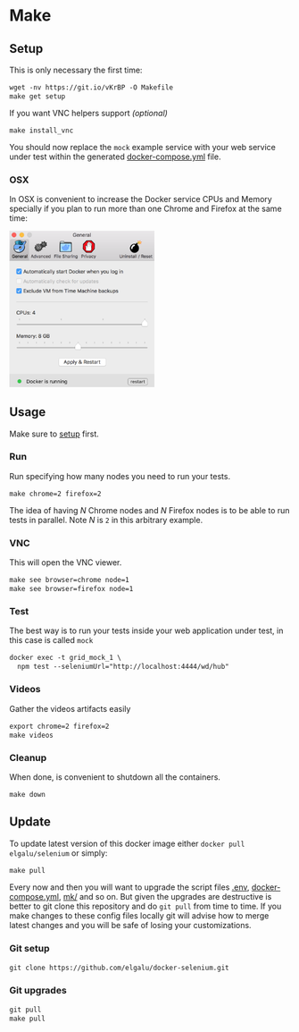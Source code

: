 # Make

## Setup
This is only necessary the first time:

    wget -nv https://git.io/vKrBP -O Makefile
    make get setup

If you want VNC helpers support _(optional)_

    make install_vnc

You should now replace the `mock` example service with your web service under test within the generated [docker-compose.yml][] file.

### OSX
In OSX is convenient to increase the Docker service CPUs and Memory specially if you plan to run more than one Chrome and Firefox at the same time:

<img id="cpu" width="260" src="../images/Docker_Mac_CPUs_Memory.png" />

## Usage
Make sure to [setup](#setup) first.

### Run
Run specifying how many nodes you need to run your tests.

    make chrome=2 firefox=2

The idea of having *N* Chrome nodes and *N* Firefox nodes is to be able to run tests in parallel. Note *N* is `2` in this arbitrary example.

### VNC
This will open the VNC viewer.

    make see browser=chrome node=1
    make see browser=firefox node=1

### Test
The best way is to run your tests inside your web application under test, in this case is called `mock`

    docker exec -t grid_mock_1 \
      npm test --seleniumUrl="http://localhost:4444/wd/hub"

### Videos
Gather the videos artifacts easily

    export chrome=2 firefox=2
    make videos

### Cleanup
When done, is convenient to shutdown all the containers.

    make down

## Update
To update latest version of this docker image either `docker pull elgalu/selenium` or simply:

    make pull

Every now and then you will want to upgrade the script files [.env](../.env), [docker-compose.yml][], [mk/](../mk) and so on.
But given the upgrades are destructive is better to git clone this repository and do `git pull` from time to time.
If you make changes to these config files locally git will advise how to merge latest changes and you will be safe of losing your customizations.

### Git setup
    git clone https://github.com/elgalu/docker-selenium.git

### Git upgrades
    git pull
    make pull

[docker-compose.yml]: ../docker-compose.yml
